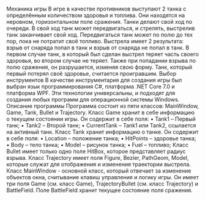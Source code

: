 Механика игры
В игре в качестве противников выступают 2 танка с определённым количеством здоровья и топлива. Они находятся на неровном, горизонтальном поле сражения. Танки делают свой ход по очереди. В свой ход танк может передвигаться, и стрелять, выстрелив танк заканчивает свой ход. Передвигаться танк может по полю до тех пор, пока не потратит своё топливо.  Выстрела имеет 2 результата: взрыв от снаряда попал в танк и взрыв от снаряда не попал в танк. В первом случае танк, в который был сделан выстрел теряет часть своего здоровья, во втором случае не теряет. Также при попадании взрыва по полю сражения, он разрушается, изменяя свою форму. Танк, который первый потерял своё здоровье, считается проигравшим. 
Выбор инструментов
В качестве инструментария для создания игры был выбран язык программирования C#, платформа .NET Core 7.0 и платформа WPF. Эти технологии универсальны, и подходят для создания любых программ для операционной системы Windows.  
Описание программы
Программа состоит из пяти классов: MainWindow, Game, Tank, Bullet и Trajectory.
Класс Game хранит в себе информацию о текущем состоянии игры. Он содержит в себе поля:
•	Tank1 – Первый танк;
•	Tank2 – Второй танк;
•	CurrentTank – Tank1 или Tank2, ссылается на активный танк.
Класс Tank хранит информацию о танке. Он содержит в себе поля:
•	Location – положение танка;
•	HitPoints – здоровье танка;
•	Body – тело танка;
•	Model – рисунок танка;
•	Fuel – топливо;
Класс Bullet имеет только одно поле HitBox, которое представляет радиус взрыва.
Класс Trajectory имеет поля Figure, Bezier, PathGeom, Model, которые служат для отображения и изменения траектории выстрела.
Класс MainWindow - основной класс, который отвечает за изменение объектов окна, считывание клавиш управления и логику игры. Он имеет три поля Game (см. класс Game), TrajectoryBullet (см. класс Trajectory) и BattleField. Поле BattleField хранит текущее состояние поля сражения.
